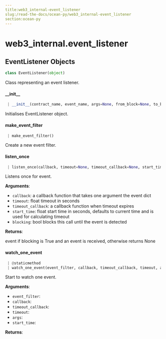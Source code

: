 ```yaml
---
title:web3_internal-event_listener
slug:/read-the-docs/ocean-py/web3_internal-event_listener
section:ocean-py
---
```

<a name="web3_internal.event_listener"></a>
# web3\_internal.event\_listener

<a name="web3_internal.event_listener.EventListener"></a>
## EventListener Objects

```python
class EventListener(object)
```

Class representing an event listener.

<a name="web3_internal.event_listener.EventListener.__init__"></a>
#### \_\_init\_\_

```python
 | __init__(contract_name, event_name, args=None, from_block=None, to_block=None, filters=None)
```

Initialises EventListener object.

<a name="web3_internal.event_listener.EventListener.make_event_filter"></a>
#### make\_event\_filter

```python
 | make_event_filter()
```

Create a new event filter.

<a name="web3_internal.event_listener.EventListener.listen_once"></a>
#### listen\_once

```python
 | listen_once(callback, timeout=None, timeout_callback=None, start_time=None, blocking=False)
```

Listens once for event.

**Arguments**:

- `callback`: a callback function that takes one argument the event dict
- `timeout`: float timeout in seconds
- `timeout_callback`: a callback function when timeout expires
- `start_time`: float start time in seconds, defaults to current time and is used
for calculating timeout
- `blocking`: bool blocks this call until the event is detected

**Returns**:

event if blocking is True and an event is received, otherwise returns None

<a name="web3_internal.event_listener.EventListener.watch_one_event"></a>
#### watch\_one\_event

```python
 | @staticmethod
 | watch_one_event(event_filter, callback, timeout_callback, timeout, args, start_time=None)
```

Start to watch one event.

**Arguments**:

- `event_filter`: 
- `callback`: 
- `timeout_callback`: 
- `timeout`: 
- `args`: 
- `start_time`: 

**Returns**:



